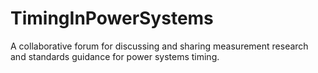 # TimingInPowerSystems
A collaborative forum for discussing and sharing measurement research and standards guidance for power systems timing.
